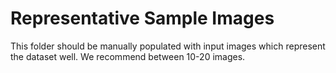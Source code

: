 # Representative Sample Images

This folder should be manually populated with input images which represent the dataset well. We recommend between 10-20 images.